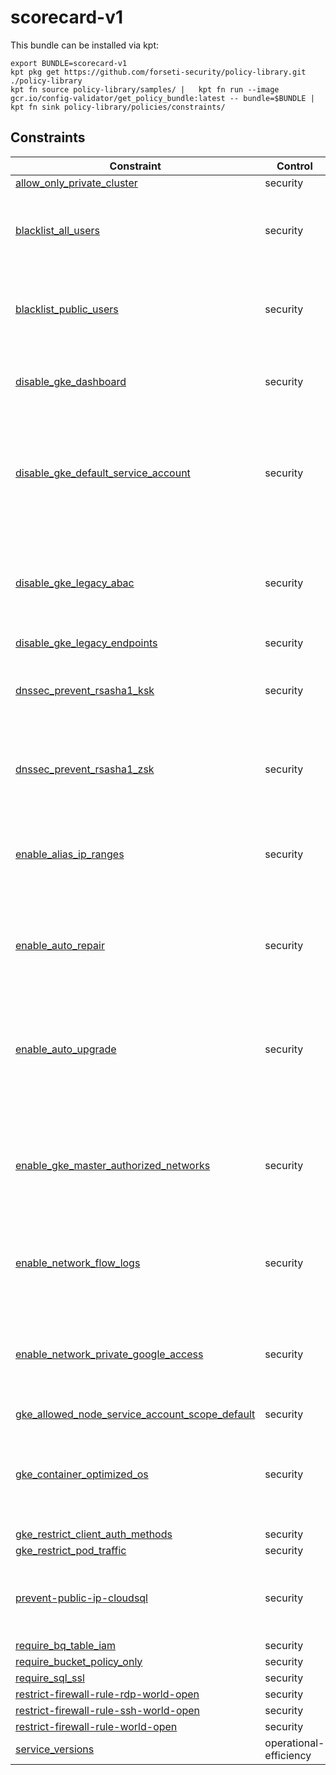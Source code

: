 # scorecard-v1

This bundle can be installed via kpt:

```
export BUNDLE=scorecard-v1
kpt pkg get https://github.com/forseti-security/policy-library.git ./policy-library
kpt fn source policy-library/samples/ |   kpt fn run --image gcr.io/config-validator/get_policy_bundle:latest -- bundle=$BUNDLE |   kpt fn sink policy-library/policies/constraints/
```

## Constraints

| Constraint                                                                                         | Control                | Description                                                                          |
| -------------------------------------------------------------------------------------------------- | ---------------------- | ------------------------------------------------------------------------------------ |
| [allow_only_private_cluster](../../samples/gke_allow_only_private_cluster.yaml)                    | security               |                                                                                      |
| [blacklist_all_users](../../samples/iam_blacklist_public.yaml)                                     | security               | Prevent public users from having access to resources via IAM                         |
| [blacklist_public_users](../../samples/storage_blacklist_public.yaml)                              | security               | Prevent public users from having access to resources via IAM                         |
| [disable_gke_dashboard](../../samples/gke_dashboard_disable.yaml)                                  | security               | Ensure Kubernetes web UI / Dashboard is disabled                                     |
| [disable_gke_default_service_account](../../samples/gke_disable_default_service_account.yaml)      | security               | Ensure default Service account is not used for Project access in Kubernetes Clusters |
| [disable_gke_legacy_abac](../../samples/gke_legacy_abac.yaml)                                      | security               | Ensure Legacy Authorization is set to Disabled on Kubernetes Engine Clusters         |
| [disable_gke_legacy_endpoints](../../samples/gke_disable_legacy_endpoints.yaml)                    | security               |                                                                                      |
| [dnssec_prevent_rsasha1_ksk](../../samples/dnssec_prevent_rsasha1_ksk.yaml)                        | security               | Ensure that RSASHA1 is not used for key-signing key in Cloud DNS                     |
| [dnssec_prevent_rsasha1_zsk](../../samples/dnssec_prevent_rsasha1_zsk.yaml)                        | security               | Ensure that RSASHA1 is not used for zone-signing key in Cloud DNS                    |
| [enable_alias_ip_ranges](../../samples/gke_enable_alias_ip_ranges.yaml)                            | security               | Ensure Kubernetes Cluster is created with Alias IP ranges enabled                    |
| [enable_auto_repair](../../samples/gke_node_pool_auto_repair.yaml)                                 | security               | Ensure automatic node repair is enabled on all node pools in a GKE cluster           |
| [enable_auto_upgrade](../../samples/gke_node_pool_auto_upgrade.yaml)                               | security               | Ensure Automatic node upgrades is enabled on Kubernetes Engine Clusters nodes        |
| [enable_gke_master_authorized_networks](../../samples/gke_master_authorized_networks_enabled.yaml) | security               | Ensure Master authorized networks is set to Enabled on Kubernetes Engine Clusters    |
| [enable_network_flow_logs](../../samples/network_enable_flow_logs.yaml)                            | security               | Ensure VPC Flow logs is enabled for every subnet in VPC Network                      |
| [enable_network_private_google_access](../../samples/network_enable_private_google_access.yaml)    | security               | Ensure Private Google Access is enabled for all subnetworks in VPC                   |
| [gke_allowed_node_service_account_scope_default](../../samples/gke_allowed_node_sa_scope.yaml)     | security               |                                                                                      |
| [gke_container_optimized_os](../../samples/gke_container_optimized_os.yaml)                        | security               | Ensure Container-Optimized OS (cos) is used for Kubernetes Engine Clusters           |
| [gke_restrict_client_auth_methods](../../samples/gke_restrict_client_auth_methods.yaml)            | security               |                                                                                      |
| [gke_restrict_pod_traffic](../../samples/gke_restrict_pod_traffic.yaml)                            | security               |                                                                                      |
| [prevent-public-ip-cloudsql](../../samples/sql_public_ip.yaml)                                     | security               | Prevents a public IP from being assigned to a Cloud SQL instance.                    |
| [require_bq_table_iam](../../samples/bigquery_world_readable.yaml)                                 | security               |                                                                                      |
| [require_bucket_policy_only](../../samples/constraints/storage_bucket_policy_only.yaml)            | security               |                                                                                      |
| [require_sql_ssl](../../samples/sql_ssl.yaml)                                                      | security               |                                                                                      |
| [restrict-firewall-rule-rdp-world-open](../../samples/restrict_fw_rules_rdp_world_open.yaml)       | security               |                                                                                      |
| [restrict-firewall-rule-ssh-world-open](../../samples/restrict_fw_rules_ssh_world_open.yaml)       | security               |                                                                                      |
| [restrict-firewall-rule-world-open](../../samples/restrict_fw_rules_world_open.yaml)               | security               |                                                                                      |
| [service_versions](../../samples/appengine_versions.yaml)                                          | operational-efficiency |                                                                                      |

